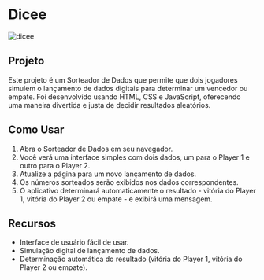 # Dicee

![dicee](https://github.com/FabianeElla/Dicee/assets/124746177/a4a4492e-7ed5-4e09-9030-3d077adb5d4b)

## Projeto

<p>Este projeto é um Sorteador de Dados que permite que dois jogadores simulem o lançamento de dados digitais para determinar um vencedor ou empate. Foi desenvolvido usando HTML, CSS e JavaScript, oferecendo uma maneira divertida e justa de decidir resultados aleatórios.</p>

## Como Usar

1. Abra o Sorteador de Dados em seu navegador.
2. Você verá uma interface simples com dois dados, um para o Player 1 e outro para o Player 2.
3. Atualize a página para um novo lançamento de dados.
4. Os números sorteados serão exibidos nos dados correspondentes.
5. O aplicativo determinará automaticamente o resultado - vitória do Player 1, vitória do Player 2 ou empate - e exibirá uma mensagem.

## Recursos

* Interface de usuário fácil de usar.
* Simulação digital de lançamento de dados.
* Determinação automática do resultado (vitória do Player 1, vitória do Player 2 ou empate).
